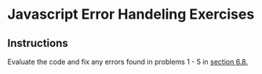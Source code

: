 # Javascript Error Handeling Exercises

## Instructions

Evaluate the code and fix any errors found in problems 1 - 5 in [section 6.8.](https://education.launchcode.org/intro-to-professional-web-dev/chapters/errors-and-debugging/exercises.html)
